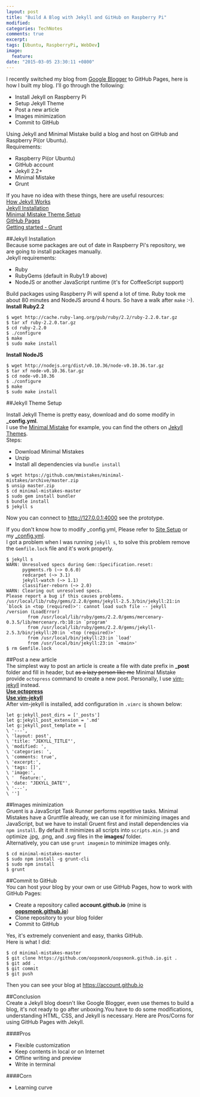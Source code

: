 ```yaml
---
layout: post
title: "Build A Blog with Jekyll and GitHub on Raspberry Pi"
modified: 
categories: TechNotes 
comments: true
excerpt:
tags: [Ubuntu, RaspberryPi, WebDev]
image:
  feature:
date: "2015-03-05 23:30:11 +0800"
---
```


I recently switched my blog from [Google Blogger](http://oopsmonk.blogspot.tw/) to GitHub Pages, here is how I built my blog. I'll go through the following:  

* Install Jekyll on Raspberry Pi  
* Setup Jekyll Theme  
* Post a new article  
* Images minimization
* Commit to GitHub  

Using Jekyll and Minimal Mistake build a blog and host on GitHub and Raspberry Pi(or Ubuntu).  
Requirements: 

* Raspberry Pi(or Ubuntu)  
* GitHub account  
* Jekyll 2.2+  
* Minimal Mistake 
* Grunt

If you have no idea with these things, here are useful resources:  
[How Jekyll Works](http://jekyllbootstrap.com/lessons/jekyll-introduction.html)  
[Jekyll Installation](http://jekyllrb.com/docs/installation/)  
[Minimal Mistake Theme Setup](http://mmistakes.github.io/minimal-mistakes/theme-setup/)  
[GitHub Pages](https://pages.github.com/)  
[Getting started - Grunt](http://gruntjs.com/getting-started)  

##Jekyll Installation  
Because some packages are out of date in Raspberry Pi's repository, we are going to install packages manually.  
Jekyll requirements:  

* Ruby  
* RubyGems (default in Ruby1.9 above)  
* NodeJS or another JavaScript runtime (it's for CoffeeScript support)  

Build packages using Raspberry Pi will spend a lot of time. Ruby took me about 80 minutes and NodeJS around 4 hours. So have a walk after `make` :-).  
__Install Ruby2.2__   

```
$ wget http://cache.ruby-lang.org/pub/ruby/2.2/ruby-2.2.0.tar.gz
$ tar xf ruby-2.2.0.tar.gz
$ cd ruby-2.2.0
$ ./configure 
$ make
$ sudo make install
```  

__Install NodeJS__  

```
$ wget http://nodejs.org/dist/v0.10.36/node-v0.10.36.tar.gz
$ tar xf node-v0.10.36.tar.gz
$ cd node-v0.10.36
$ ./configure 
$ make
$ sudo make install
```

##Jekyll Theme Setup  

Install Jekyll Theme is pretty easy, download and do some modify in __\_config.yml__.  
I use the [Minimal Mistake](https://mmistakes.github.io/minimal-mistakes/) for example, you can find the others on [Jekyll Themes](http://jekyllthemes.org/).  
Steps: 

* Download Minimal Mistakes
* Unzip
* Install all dependencies via `bundle install`

```
$ wget https://github.com/mmistakes/minimal-mistakes/archive/master.zip
$ unsip master.zip
$ cd minimal-mistakes-master
$ sudo gem install bundler
$ bundle install
$ jekyll s
```

Now you can connect to http://127.0.0.1:4000 see the prototype.  

If you don't know how to modify \_config.yml, Please refer to [Site Setup](https://mmistakes.github.io/minimal-mistakes/theme-setup/#site-setup) or my [\_config.yml](https://github.com/oopsmonk/oopsmonk.github.io/blob/master/_config.yml).  
I got a problem when I was running `jekyll s`, to solve this problem remove the `Gemfile.lock` file and it's work properly.  
 
```
$ jekyll s                                                             
WARN: Unresolved specs during Gem::Specification.reset:
      pygments.rb (~> 0.6.0)
      redcarpet (~> 3.1)
      jekyll-watch (~> 1.1)
      classifier-reborn (~> 2.0)
WARN: Clearing out unresolved specs.
Please report a bug if this causes problems.
/usr/local/lib/ruby/gems/2.2.0/gems/jekyll-2.5.3/bin/jekyll:21:in `block in <top (required)>': cannot load such file -- jekyll
/version (LoadError)
        from /usr/local/lib/ruby/gems/2.2.0/gems/mercenary-0.3.5/lib/mercenary.rb:18:in `program'
        from /usr/local/lib/ruby/gems/2.2.0/gems/jekyll-2.5.3/bin/jekyll:20:in `<top (required)>'
        from /usr/local/bin/jekyll:23:in `load'
        from /usr/local/bin/jekyll:23:in `<main>'
$ rm Gemfile.lock 
```

##Post a new article  
The simplest way to post an article is create a file with date prefix in **\_post** folder and fill in header, but ~~as a lazy person like me~~ Minimal Mistake provide `octopress` command to create a new post. Personally, I use [vim-jekyll](https://github.com/parkr/vim-jekyll) instead.  
__[Use octopress](https://mmistakes.github.io/minimal-mistakes/theme-setup/#new-post)__  
__[Use vim-jekyll](https://github.com/parkr/vim-jekyll)__  
After vim-jekyll is installed, add configuration in `.vimrc` is shown below:  

```
let g:jekyll_post_dirs = ['_posts']
let g:jekyll_post_extension = '.md'
let g:jekyll_post_template = [
\ '---',
\ 'layout: post',
\ 'title: "JEKYLL_TITLE"',
\ 'modified: ',
\ 'categories: ',
\ 'comments: true',
\ 'excerpt:',
\ 'tags: []',
\ 'image:',
\ '  feature:',
\ 'date: "JEKYLL_DATE"',
\ '---',
\ '']
```
##Images minimization  
Gruent is a JavaScript Task Runner performs repetitive tasks. Minimal Mistakes have a Gruntfile already, we can use it for minimizing images and JavaScript, but we have to install Gruent first and install dependencies via `npm install`. By default it minimizes all scripts into `scripts.min.js` and optimize .jpg, .png, and .svg files in the **images/** folder.  
Alternatively, you can use `grunt imagemin` to minimize images only.

```
$ cd minimal-mistakes-master 
$ sudo npm install -g grunt-cli
$ sudo npm install
$ grunt 
```

##Commit to GitHub  
You can host your blog by your own or use GitHub Pages, how to work with GitHub Pages:  

* Create a repository called __account.github.io__ (mine is __[oopsmonk.github.io](https://github.com/oopsmonk/oopsmonk.github.io)__)  
* Clone repository to your blog folder  
* Commit to GitHub

Yes, it's extremely convenient and easy, thanks GitHub.  
Here is what I did:  

```
$ cd minimal-mistakes-master
$ git clone https://github.com/oopsmonk/oopsmonk.github.io.git .
$ git add .
$ git commit
$ git push
```

Then you can see your blog at https://account.github.io

##Conclusion  
Create a Jekyll blog doesn't like Google Blogger, even use themes to build a blog, it's not ready to go after unboxing.You have to do some modifications, understanding HTML, CSS, and Jekyll is necessary. Here are Pros/Corns for using GitHub Pages with Jekyll.  

####Pros  
* Flexible customization  
* Keep contents in local or on Internet  
* Offline writing and preview  
* Write in terminal  
     
####Corn  
* Learning curve  


